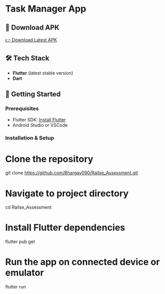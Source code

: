 # Task Manager App

## 📱 Download APK

[👉 Download Latest APK](https://drive.google.com/file/d/1w7Z3ceiRKn0DOCahx4Lu0K7pAqiWC3x4/view?usp=sharing)


## 🛠️ Tech Stack

- **Flutter** (latest stable version)
- **Dart**

## 🏁 Getting Started

### Prerequisites

- Flutter SDK: [Install Flutter](https://flutter.dev/docs/get-started/install)
- Android Studio or VSCode

### Installation & Setup

# Clone the repository
git clone https://github.com/Bhargav090/Railse_Assessment.git

# Navigate to project directory
cd Railse_Assessment

# Install Flutter dependencies
flutter pub get

# Run the app on connected device or emulator
flutter run
